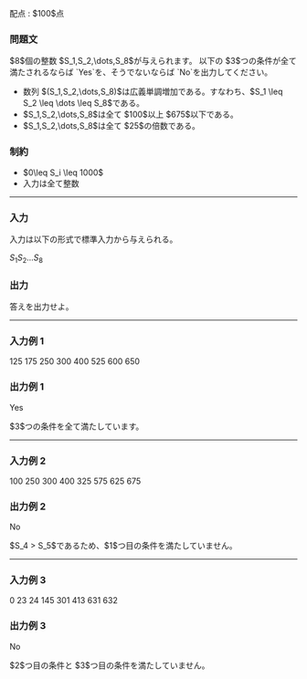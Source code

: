 
<div>

<span>

<span>

<p>
配点 : $100$点
</p>

<div>

<section>

### **問題文**

<p>
$8$個の整数 $S_1,S_2,\dots,S_8$が与えられます。
以下の $3$つの条件が全て満たされるならば `Yes`を、そうでないならば `No`を出力してください。
</p>

<ul>

<li>
数列 $(S_1,S_2,\dots,S_8)$は広義単調増加である。すなわち、$S_1 \leq S_2 \leq \dots \leq S_8$である。
</li>

<li>
$S_1,S_2,\dots,S_8$は全て $100$以上 $675$以下である。
</li>

<li>
$S_1,S_2,\dots,S_8$は全て $25$の倍数である。
</li>

</ul>

</section>

</div>

<div>

<section>

### **制約**

<ul>

<li>
$0\leq S_i \leq 1000$
</li>

<li>
入力は全て整数
</li>

</ul>

</section>

</div>

---

<div>

<div>

<section>

### **入力**

<p>
入力は以下の形式で標準入力から与えられる。
</p>

<div>

$S_1$$S_2$$\dots$$S_8$
</div>

</section>

</div>

<div>

<section>

### **出力**

<p>
答えを出力せよ。
</p>

</section>

</div>

</div>

---

<div>

<section>

### **入力例 1**

<div>

125 175 250 300 400 525 600 650

</div>

</section>

</div>

<div>

<section>

### **出力例 1**

<div>

Yes

</div>

<p>
$3$つの条件を全て満たしています。
</p>

</section>

</div>

---

<div>

<section>

### **入力例 2**

<div>

100 250 300 400 325 575 625 675

</div>

</section>

</div>

<div>

<section>

### **出力例 2**

<div>

No

</div>

<p>
$S_4 > S_5$であるため、$1$つ目の条件を満たしていません。
</p>

</section>

</div>

---

<div>

<section>

### **入力例 3**

<div>

0 23 24 145 301 413 631 632

</div>

</section>

</div>

<div>

<section>

### **出力例 3**

<div>

No

</div>

<p>
$2$つ目の条件と $3$つ目の条件を満たしていません。
</p>

</section>

</div>

</span>

</span>

</div>
